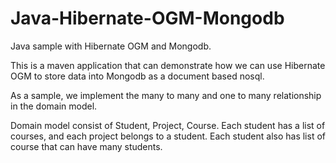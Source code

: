 # Java-Hibernate-OGM-Mongodb

Java sample with Hibernate OGM and Mongodb.

This is a maven application that can demonstrate how we can use Hibernate OGM to store data into Mongodb as a document based nosql.

As a sample, we implement the many to many and one to many relationship in the domain model.

Domain model consist of Student, Project, Course. Each student has a list of courses, and each project belongs to a student. Each student also has list of course that can have many students.

